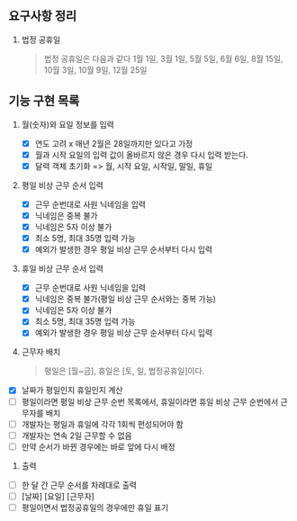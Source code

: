 ## 요구사항 정리

1. 법정 공휴일
   > 법정 공휴일은 다음과 같다
   > 1월 1일, 3월 1일, 5월 5일, 6월 6일, 8월 15일, 10월 3일, 10월 9일, 12월 25일

## 기능 구현 목록

1. 월(숫자)와 요일 정보를 입력
   - [x] 연도 고려 x 매년 2월은 28일까지만 있다고 가정
   - [x] 월과 시작 요일의 입력 값이 올바르지 않은 경우 다시 입력 받는다.
   - [x] 달력 객체 초기화 => 월, 시작 요일, 시작일, 말일, 휴일
2. 평일 비상 근무 순서 입력
   - [x] 근무 순번대로 사원 닉네임을 입력
   - [x] 닉네임은 중복 불가
   - [x] 닉네임은 5자 이상 불가
   - [x] 최소 5명, 최대 35명 입력 가능
   - [x] 예외가 발생한 경우 평일 비상 근무 순서부터 다시 입력
3. 휴일 비상 근무 순서 입력

   - [x] 근무 순번대로 사원 닉네임을 입력
   - [x] 닉네임은 중복 불가(평일 비상 근무 순서와는 중복 가능)
   - [x] 닉네임은 5자 이상 불가
   - [x] 최소 5명, 최대 35명 입력 가능
   - [x] 예외가 발생한 경우 평일 비상 근무 순서부터 다시 입력

4. 근무자 배치
   > 평일은 [월~금], 휴일은 [토, 일, 법정공휴일]이다.

- [x] 날짜가 평일인지 휴일인지 계산
- [ ] 평일이라면 평일 비상 근무 순번 목록에서, 휴일이라면 휴일 비상 근무 순번에서 근무자를 배치
- [ ] 개발자는 평일과 휴일에 각각 1회씩 편성되어야 함
- [ ] 개발자는 연속 2일 근무할 수 없음
- [ ] 만약 순서가 바뀐 경우에는 바로 앞에 다시 배정

1. 출력

- [ ] 한 달 간 근무 순서를 차례대로 출력
- [ ] [날짜] [요일] [근무자]
- [ ] 평일이면서 법정공휴일의 경우에만 휴일 표기
